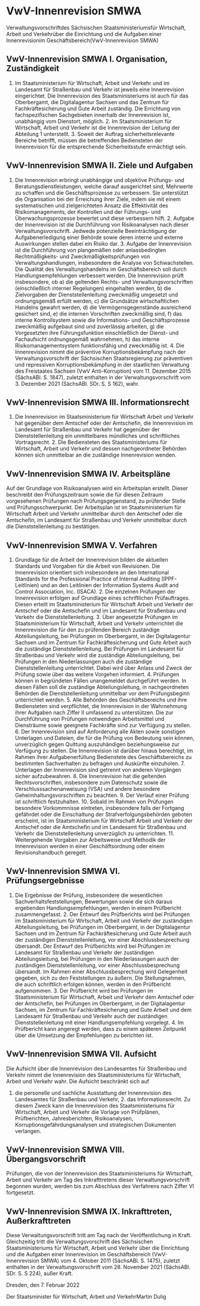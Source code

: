 # VwV-Innenrevision SMWA

Verwaltungsvorschriftdes Sächsischen Staatsministeriumsfür Wirtschaft, Arbeit und Verkehrüber die Einrichtung und die Aufgaben einer Innenrevisionim Geschäftsbereich(VwV-Innenrevision SMWA)

## VwV-Innenrevision SMWA I. Organisation, Zuständigkeit

1. Im Staatsministerium für Wirtschaft, Arbeit und Verkehr und im Landesamt für Straßenbau und Verkehr ist jeweils eine Innenrevision eingerichtet. Die Innenrevision des Staatsministeriums ist auch für das Oberbergamt, die Digitalagentur Sachsen und das Zentrum für Fachkräftesicherung und Gute Arbeit zuständig. Die Errichtung von fachspezifischen Sachgebieten innerhalb der Innenrevision ist, unabhängig vom Dienstort, möglich. 2. Im Staatsministerium für Wirtschaft, Arbeit und Verkehr ist die Innenrevision der Leitung der Abteilung 1 unterstellt. 3. Soweit der Auftrag sicherheitsrelevante Bereiche betrifft, müssen die betreffenden Bediensteten der Innenrevision für die entsprechende Sicherheitsstufe ermächtigt sein. 
## VwV-Innenrevision SMWA II. Ziele und Aufgaben

1. Die Innenrevision erbringt unabhängige und objektive Prüfungs- und Beratungsdienstleistungen, welche da­rauf ausgerichtet sind, Mehrwerte zu schaffen und die Geschäftsprozesse zu verbessern. Sie unterstützt die Organisation bei der Erreichung ihrer Ziele, indem sie mit einem systematischen und zielgerichteten Ansatz die Effektivität des Risikomanagements, der Kontrollen und der Führungs- und Überwachungsprozesse bewertet und diese verbessern hilft. 2. Aufgabe der Innenrevision ist die Durchführung von Risikoanalysen nach dieser Verwaltungsvorschrift. Jedwede potenzielle Beeinträchtigung der Aufgabenerledigung einer Behörde sowie deren interne und externe Auswirkungen stellen dabei ein Risiko dar. 3. Aufgabe der Innenrevision ist die Durchführung von plangemäßen oder anlassbedingten Rechtmäßigkeits- und Zweckmäßigkeitsprüfungen von Verwaltungshandlungen, insbesondere die Analyse von Schwachstellen. Die Qualität des Verwaltungshandelns im Geschäftsbereich soll durch Handlungsempfehlungen verbessert werden. Die Innenrevision prüft insbesondere, ob a) die geltenden Rechts- und Verwaltungsvorschriften (einschließlich interner Regelungen) eingehalten werden, b) die Zielvorgaben der Dienststellenleitung zweckmäßig umgesetzt und ordnungsgemäß erfüllt werden, c) die Grundsätze wirtschaftlichen Handelns gewahrt werden, d) die Vermögensgegenstände ausreichend gesichert sind, e) die internen Vorschriften zweckmäßig sind, f) das interne Kontrollsystem sowie die Informations- und Geschäftsprozesse zweckmäßig aufgebaut sind und zuverlässig arbeiten, g) die Vorgesetzten ihre Führungsfunktion einschließlich der Dienst- und Fachaufsicht ordnungsgemäß wahrnehmen, h) das interne Risikomanagementsystem funktionsfähig und zweckmäßig ist. 4. Die Innenrevision nimmt die präventive Korruptionsbekämpfung nach der Verwaltungsvorschrift der Sächsischen Staatsregierung zur präventiven und repressiven Korruptionsbekämpfung in der staatlichen Verwaltung des Freistaates Sachsen (VwV Anti-Korruption) vom 11. Dezember 2015 (SächsABl. S. 1847), zuletzt enthalten in der Verwaltungsvorschrift vom 3. Dezember 2021 (SächsABl. SDr. S. S 162), wahr. 
## VwV-Innenrevision SMWA III. Informationsrecht

1. Die Innenrevision im Staatsministerium für Wirtschaft Arbeit und Verkehr hat gegenüber dem Amtschef oder der Amtschefin, die Innenrevision im Landesamt für Straßenbau und Verkehr hat gegenüber der Dienststellenleitung ein unmittelbares mündliches und schriftliches Vortragsrecht. 2. Die Bediensteten des Staatsministeriums für Wirtschaft, Arbeit und Verkehr und dessen nachgeordneter Behörden können sich unmittelbar an die zuständige Innenrevision wenden. 
## VwV-Innenrevision SMWA IV. Arbeitspläne

Auf der Grundlage von Risikoanalysen wird ein Arbeitsplan erstellt. Dieser beschreibt den Prüfungszeitraum sowie die für diesen Zeitraum vorgesehenen Prüfungen nach Prüfungsgegenstand, zu prüfender Stelle und Prüfungsschwerpunkt. Der Arbeitsplan ist im Staatsministerium für Wirtschaft Arbeit und Verkehr unmittelbar durch den Amtschef oder die Amtschefin, im Landesamt für Straßenbau und Verkehr unmittelbar durch die Dienststellenleitung zu bestätigen.


## VwV-Innenrevision SMWA V. Verfahren

1. Grundlage für die Arbeit der Innenrevision bilden die aktuellen Standards und Vorgaben für die Arbeit von Revisionen. Die Innenrevision orientiert sich insbesondere an den International Standards for the Professional Practice of Internal Auditing (IPPF-Leitlinien) und an den Leitlinien der Information Systems Audit and Control Association, Inc. (ISACA). 2. Die einzelnen Prüfungen der Innenrevision erfolgen auf Grundlage eines schriftlichen Prüfauftrages. Diesen erteilt im Staatsministerium für Wirtschaft Arbeit und Verkehr der Amtschef oder die Amtschefin und im Landesamt für Straßenbau und Verkehr die Dienststellenleitung. 3. Über angesetzte Prüfungen im Staatsministerium für Wirtschaft, Arbeit und Verkehr unterrichtet die Innenrevision die für den zu prüfenden Bereich zuständige Abteilungsleitung, bei Prüfungen im Oberbergamt, in der Digitalagentur Sachsen und im Zentrum für Fachkräftesicherung und Gute Arbeit auch die zuständige Dienststellenleitung. Bei Prüfungen im Landesamt für Straßenbau und Verkehr wird die zuständige Abteilungsleitung, bei Prüfungen in den Niederlassungen auch die zuständige Dienststellenleitung unterrichtet. Dabei wird über Anlass und Zweck der Prüfung sowie über das weitere Vorgehen informiert. 4. Prüfungen können in begründeten Fällen unangemeldet durchgeführt werden. In diesen Fällen soll die zuständige Abteilungsleitung, in nachgeordneten Behörden die Dienststellenleitung unmittelbar vor dem Prüfungsbeginn unterrichtet werden. 5. Alle Behörden des Geschäftsbereichs und ihre Bediensteten sind verpflichtet, die Innenrevision in der Wahrnehmung ihrer Aufgaben nach Ziffer II umfassend zu unterstützen. Die zur Durchführung von Prüfungen notwendigen Arbeitsmittel und Diensträume sowie geeignete Fachkräfte sind zur Verfügung zu stellen. 6. Der Innenrevision sind auf Anforderung alle Akten sowie sonstigen Unterlagen und Dateien, die für die Prüfung von Bedeutung sein können, unverzüglich gegen Quittung auszuhändigen beziehungsweise zur Verfügung zu stellen. Die Innenrevision ist darüber hinaus berechtigt, im Rahmen ihrer Aufgabenerfüllung Bedienstete des Geschäftsbereichs zu bestimmten Sachverhalten zu befragen und Auskünfte einzuholen. 7. Unterlagen der Innenrevision sind getrennt von anderen Vorgängen sicher aufzubewahren. 8. Die Innenrevision hat die geltenden Rechtsvorschriften, insbesondere zum Datenschutz sowie die Verschlusssachenanweisung (VSA) und andere besondere Geheimhaltungsvorschriften zu beachten. 9. Der Verlauf einer Prüfung ist schriftlich festzuhalten. 10. Sobald im Rahmen von Prüfungen besondere Vorkommnisse eintreten, insbesondere falls der Fortgang gefährdet oder die Einschaltung der Strafverfolgungsbehörden geboten erscheint, ist im Staatsministerium für Wirtschaft Arbeit und Verkehr der Amtschef oder die Amtschefin und im Landesamt für Straßenbau und Verkehr die Dienststellenleitung unverzüglich zu unterrichten. 11. Weitergehende Vorgaben zur Arbeitsweise und Methodik der Innenrevision werden in einer Geschäftsordnung oder einem Revisionshandbuch geregelt. 
## VwV-Innenrevision SMWA VI. Prüfungsergebnisse

1. Die Ergebnisse der Prüfung, insbesondere die wesentlichen Sachverhaltsfeststellungen, Bewertungen sowie die sich daraus ergebenden Handlungsempfehlungen, werden in einem Prüfbericht zusammengefasst. 2. Der Entwurf des Prüfberichts wird bei Prüfungen im Staatsministerium für Wirtschaft, Arbeit und Verkehr der zuständigen Abteilungsleitung, bei Prüfungen im Oberbergamt, in der Digitalagentur Sachsen und im Zentrum für Fachkräftesicherung und Gute Arbeit auch der zuständigen Dienststellenleitung, vor einer Abschlussbesprechung übersandt. Der Entwurf des Prüfberichts wird bei Prüfungen im Landesamt für Straßenbau und Verkehr der zuständigen Abteilungsleitung, bei Prüfungen in den Niederlassungen auch der zuständigen Dienststellenleitung, vor einer Abschlussbesprechung übersandt. Im Rahmen einer Abschlussbesprechung wird Gelegenheit gegeben, sich zu den Feststellungen zu äußern. Die Stellungnahmen, die auch schriftlich erfolgen können, werden in den Prüfbericht aufgenommen. 3. Der Prüfbericht wird bei Prüfungen im Staatsministerium für Wirtschaft, Arbeit und Verkehr dem Amtschef oder der Amtschefin, bei Prüfungen im Oberbergamt, in der Digitalagentur Sachsen, im Zentrum für Fachkräftesicherung und Gute Arbeit und dem Landesamt für Straßenbau und Verkehr auch der zuständigen Dienststellenleitung mit einer Handlungsempfehlung vorgelegt. 4. Im Prüfbericht kann angeregt werden, dass zu einem späteren Zeitpunkt über die Umsetzung der Empfehlungen zu berichten ist. 
## VwV-Innenrevision SMWA VII. Aufsicht

Die Aufsicht über die Innenrevision des Landesamtes für Straßenbau und Verkehr nimmt die Innenrevision des Staatsministeriums für Wirtschaft, Arbeit und Verkehr wahr. Die Aufsicht beschränkt sich auf

1. die personelle und sachliche Ausstattung der Innenrevision des Landesamtes für Straßenbau und Verkehr, 2. das Informationsrecht. Zu diesem Zweck kann die Innenrevision des Staatsministeriums für Wirtschaft, Arbeit und Verkehr die Vorlage von Prüfplänen, Prüfberichten, Jahresberichten, Risikoanalysen, Korruptionsgefährdungsanalysen und strategischen Dokumenten verlangen. 
## VwV-Innenrevision SMWA VIII. Übergangsvorschrift

Prüfungen, die von der Innenrevision des Staatsministeriums für Wirtschaft, Arbeit und Verkehr am Tag des Inkrafttretens dieser Verwaltungsvorschrift begonnen wurden, werden bis zum Abschluss des Verfahrens nach Ziffer VI fortgesetzt.


## VwV-Innenrevision SMWA IX. Inkrafttreten, Außerkrafttreten

Diese Verwaltungsvorschrift tritt am Tag nach der Veröffentlichung in Kraft. Gleichzeitig tritt die Verwaltungsvorschrift des Sächsischen Staatsministeriums für Wirtschaft, Arbeit und Verkehr über die Einrichtung und die Aufgaben einer Innenrevision im Geschäftsbereich (VwV-Innenrevision SMWA) vom 4. Oktober 2011 (SächsABl. S. 1475), zuletzt enthalten in der Verwaltungsvorschrift vom 28. November 2021 (SächsABl. SDr. S. S 224), außer Kraft.

Dresden, den 7. Februar 2022

Der Staatsminister für Wirtschaft, Arbeit und VerkehrMartin Dulig

